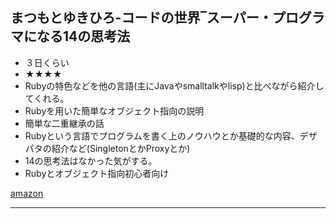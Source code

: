 ## まつもとゆきひろ-コードの世界‾スーパー・プログラマになる14の思考法

- ３日くらい
- ★★★★
- Rubyの特色などを他の言語(主にJavaやsmalltalkやlisp)と比べながら紹介してくれる。
- Rubyを用いた簡単なオブジェクト指向の説明
- 簡単な二重継承の話
- Rubyという言語でプログラムを書く上のノウハウとか基礎的な内容、デザパタの紹介など(SingletonとかProxyとか)
- 14の思考法はなかった気がする。
- Rubyとオブジェクト指向初心者向け


[amazon](http://www.amazon.co.jp/dp/4822234312)

---

